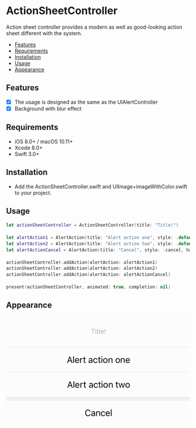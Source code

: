 # ActionSheetController
Action sheet controller provides a modern as well as good-looking action sheet different with the system.

- [Features](#features)
- [Requirements](#requirements)
- [Installation](#installation)
- [Usage](#usage)
- [Appearance](#appearance)

## Features

- [x] The usage is designed as the same as the UIAlertController
- [x] Background with blur effect 

## Requirements

- iOS 8.0+ / macOS 10.11+
- Xcode 8.0+
- Swift 3.0+

## Installation
- Add the ActionSheetController.swift and UIImage+imageWithColor.swift to your project.

## Usage

```swift
let actionSheetController = ActionSheetController(title: "Title!")

let alertAction1 = AlertAction(title: "Alert action one", style: .default, handler: nil)
let alertAction2 = AlertAction(title: "Alert action two", style: .default, handler: nil)
let alertActionCancel = AlertAction(title: "Cancel", style: .cancel, handler: nil)

actionSheetController.addAction(alertAction: alertAction1)
actionSheetController.addAction(alertAction: alertAction2)
actionSheetController.addAction(alertAction: alertActionCancel)
        
present(actionSheetController, animated: true, completion: nil)

```

## Appearance
![Screenshot](https://github.com/EvilNOP/ActionSheetController/raw/master/Screenshot.png)
